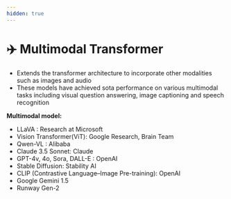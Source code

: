 ```yaml
---
hidden: true
---
```


# ✈️ Multimodal Transformer

* Extends the transformer architecture to incorporate other modalities such as images and audio
* These models have achieved sota performance on various multimodal tasks including visual question answering, image captioning and speech recognition

**Multimodal model:**

* LLaVA : Research at Microsoft
* Vision Transformer(ViT): Google Research, Brain Team
* Qwen-VL : Alibaba
* Claude 3.5 Sonnet: Claude
* GPT-4v, 4o, Sora, DALL-E : OpenAI
* Stable Diffusion: Stability AI
* CLIP (Contrastive Language–Image Pre-training): OpenAI
* Google Gemini 1.5
* Runway Gen-2
